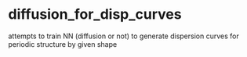 # diffusion_for_disp_curves
attempts to train NN (diffusion or not) to generate dispersion curves for periodic structure by given shape
